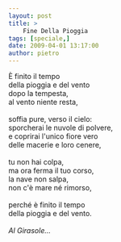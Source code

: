 ```yaml
---
layout: post
title: >
    Fine Della Pioggia
tags: [speciale,]
date: 2009-04-01 13:17:00
author: pietro
---
```

È finito il tempo<br/>della pioggia e del vento<br/>dopo la tempesta,<br/>al vento niente resta,<br/><br/>soffia pure, verso il cielo:<br/>sporcherai le nuvole di polvere,<br/>e coprirai l'unico fiore vero<br/>delle macerie e loro cenere,<br/><br/>tu non hai colpa,<br/>ma ora ferma il tuo corso,<br/>la nave non salpa,<br/>non c'è mare né rimorso,<br/><br/>perché è finito il tempo<br/>della pioggia e del vento.<br/><br/><span style="font-style: italic">Al Girasole...</span>
